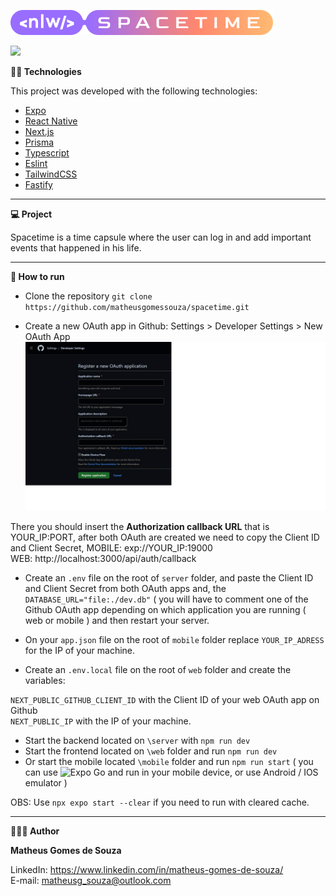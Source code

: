 ![](logo.svg)

![](thumbnail.svg)



**👨‍💻 Technologies**

This project was developed with the following technologies:

- [Expo](https://expo.dev/)
- [React Native](https://reactnative.dev/)
- [Next.js](https://nextjs.org/)
- [Prisma](https://www.prisma.io/)
- [Typescript](https://www.typescriptlang.org/)
- [Eslint](https://eslint.org/)
- [TailwindCSS](https://tailwindcss.com/)
- [Fastify](https://www.fastify.io/)

-----------------------------------------------------------------------------------------------------------------------------------------------------------------------------------

**💻 Project**

Spacetime is a time capsule where the user can log in and add important events that happened in his life.

-----------------------------------------------------------------------------------------------------------------------------------------------------------------------------------

**🚀 How to run**

- Clone the repository `git clone https://github.com/matheusgomessouza/spacetime.git`

- Create a new OAuth app in Github: Settings > Developer Settings > New OAuth App </br>
![](oauth-app.png)

There you should insert the **Authorization callback URL** that is YOUR_IP:PORT, after both OAuth are created we need to copy the Client ID and Client Secret,
MOBILE: exp://YOUR_IP:19000 </br>
WEB: http://localhost:3000/api/auth/callback </br>

- Create an `.env` file on the root of `server` folder, and paste the Client ID and Client Secret from both OAuth apps and, the `DATABASE_URL="file:./dev.db"` ( you will have to comment one of the Github OAuth app depending on which application you are running ( web or mobile ) and then restart your server.

- On your `app.json` file on the root of `mobile` folder replace `YOUR_IP_ADRESS` for the IP of your machine.
- Create an `.env.local` file on the root of `web` folder and create the variables:

`NEXT_PUBLIC_GITHUB_CLIENT_ID` with the Client ID of your web OAuth app on Github </br>
`NEXT_PUBLIC_IP` with the IP of your machine.

- Start the backend located on `\server` with `npm run dev`
- Start the frontend located on `\web` folder and run `npm run dev`
- Or start the mobile located `\mobile` folder and run `npm run start` ( you can use ![Expo Go ](https://expo.dev/client) and run in your mobile device, or use Android / IOS emulator )

OBS: Use `npx expo start --clear` if you need to run with cleared cache.

-----------------------------------------------------------------------------------------------------------------------------------------------------------------------------------

**🧑🏾‍💻 Author**

**Matheus Gomes de Souza**

LinkedIn: https://www.linkedin.com/in/matheus-gomes-de-souza/ <br/>
E-mail: matheusg_souza@outlook.com
